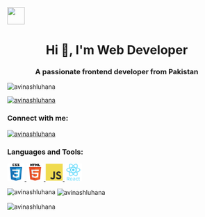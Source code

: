 <img src="https://i.pinimg.com/originals/e1/f3/41/e1f3413bf5036045713341394f617225.gif" width="40" height="40" />

<h1 align="center">Hi 👋, I'm Web Developer</h1>
<h3 align="center">A passionate frontend developer from Pakistan</h3>

<p align="left"> <img src="https://komarev.com/ghpvc/?username=avinashluhana&label=Profile%20views&color=0e75b6&style=flat" alt="avinashluhana" /> </p>

<p align="left"> <a href="https://github.com/ryo-ma/github-profile-trophy"><img src="https://github-profile-trophy.vercel.app/?username=avinashluhana" alt="avinashluhana" /></a> </p>

<h3 align="left">Connect with me:</h3>
<p align="left">
<a href="https://linkedin.com/in/avinashluhana" target="blank"><img align="center" src="https://raw.githubusercontent.com/rahuldkjain/github-profile-readme-generator/master/src/images/icons/Social/linked-in-alt.svg" alt="avinashluhana" height="30" width="40" /></a>
</p>

<h3 align="left">Languages and Tools:</h3>
<p align="left"> <a href="https://www.w3schools.com/css/" target="_blank"> <img src="https://raw.githubusercontent.com/devicons/devicon/master/icons/css3/css3-original-wordmark.svg" alt="css3" width="40" height="40"/> </a> <a href="https://www.w3.org/html/" target="_blank"> <img src="https://raw.githubusercontent.com/devicons/devicon/master/icons/html5/html5-original-wordmark.svg" alt="html5" width="40" height="40"/> </a> <a href="https://developer.mozilla.org/en-US/docs/Web/JavaScript" target="_blank"> <img src="https://raw.githubusercontent.com/devicons/devicon/master/icons/javascript/javascript-original.svg" alt="javascript" width="40" height="40"/> </a> <a href="https://reactjs.org/" target="_blank"> <img src="https://raw.githubusercontent.com/devicons/devicon/master/icons/react/react-original-wordmark.svg" alt="react" width="40" height="40"/> </a> </p>

<p><img align="left" src="https://github-readme-stats.vercel.app/api/top-langs?username=avinashluhana&show_icons=true&locale=en&layout=compact" alt="avinashluhana" /></p>

<p>&nbsp;<img align="center" src="https://github-readme-stats.vercel.app/api?username=avinashluhana&show_icons=true&locale=en" alt="avinashluhana" /></p>

<p><img align="center" src="https://github-readme-streak-stats.herokuapp.com/?user=avinashluhana&" alt="avinashluhana" /></p>
